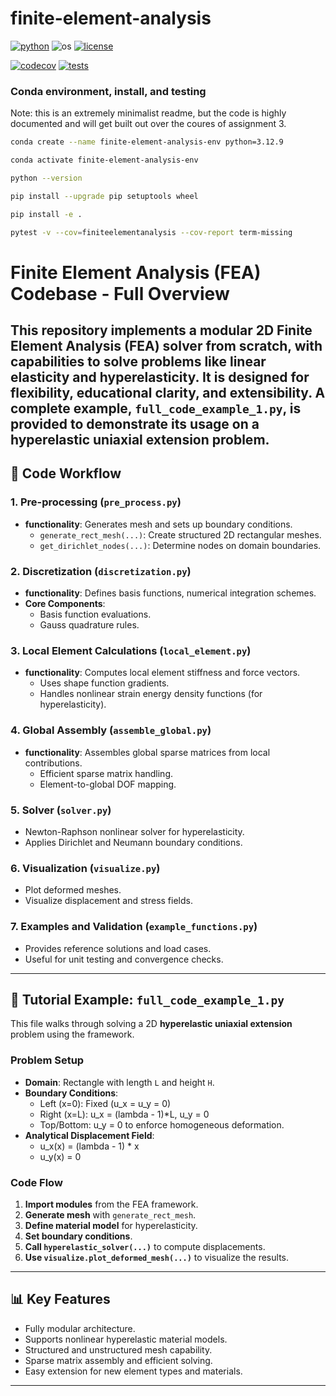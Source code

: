 # finite-element-analysis

[![python](https://img.shields.io/badge/python-3.12-blue.svg)](https://www.python.org/)
![os](https://img.shields.io/badge/os-ubuntu%20|%20macos%20|%20windows-blue.svg)
[![license](https://img.shields.io/badge/license-MIT-green.svg)](https://github.com/sandialabs/sibl#license)

[![codecov](https://codecov.io/gh/Lejeune-Lab-Graduate-Course-Materials/finite-element-analysis/graph/badge.svg?token=p5DMvJ6byO)](https://codecov.io/gh/Lejeune-Lab-Graduate-Course-Materials/finite-element-analysis)
[![tests](https://github.com/Lejeune-Lab-Graduate-Course-Materials/finite-element-analysis/actions/workflows/tests.yml/badge.svg)](https://github.com/Lejeune-Lab-Graduate-Course-Materials/finite-element-analysis/actions)


### Conda environment, install, and testing

Note: this is an extremely minimalist readme, but the code is highly documented and will get built out over the coures of assignment 3.

```bash
conda create --name finite-element-analysis-env python=3.12.9
```

```bash
conda activate finite-element-analysis-env
```

```bash
python --version
```

```bash
pip install --upgrade pip setuptools wheel
```

```bash
pip install -e .
```

```bash
pytest -v --cov=finiteelementanalysis --cov-report term-missing
```

# Finite Element Analysis (FEA) Codebase - Full Overview

This repository implements a modular 2D Finite Element Analysis (FEA) solver from scratch, with capabilities to solve problems like linear elasticity and hyperelasticity. It is designed for flexibility, educational clarity, and extensibility. A complete example, `full_code_example_1.py`, is provided to demonstrate its usage on a hyperelastic uniaxial extension problem.
---

## 🚀 Code Workflow

### 1. Pre-processing (`pre_process.py`)
- **functionality**: Generates mesh and sets up boundary conditions.
  - `generate_rect_mesh(...)`: Create structured 2D rectangular meshes.
  - `get_dirichlet_nodes(...)`: Determine nodes on domain boundaries.

### 2. Discretization (`discretization.py`)
- **functionality**: Defines basis functions, numerical integration schemes.
- **Core Components**:
  - Basis function evaluations.
  - Gauss quadrature rules.

### 3. Local Element Calculations (`local_element.py`)
- **functionality**: Computes local element stiffness and force vectors.
  - Uses shape function gradients.
  - Handles nonlinear strain energy density functions (for hyperelasticity).

### 4. Global Assembly (`assemble_global.py`)
- **functionality**: Assembles global sparse matrices from local contributions.
  - Efficient sparse matrix handling.
  - Element-to-global DOF mapping.

### 5. Solver (`solver.py`)
  - Newton-Raphson nonlinear solver for hyperelasticity.
  - Applies Dirichlet and Neumann boundary conditions.

### 6. Visualization (`visualize.py`)
  - Plot deformed meshes.
  - Visualize displacement and stress fields.

### 7. Examples and Validation (`example_functions.py`)
- Provides reference solutions and load cases.
- Useful for unit testing and convergence checks.

---

## 📖 Tutorial Example: `full_code_example_1.py`

This file walks through solving a 2D **hyperelastic uniaxial extension** problem using the framework.

### Problem Setup
- **Domain**: Rectangle with length `L` and height `H`.
- **Boundary Conditions**:
  - Left (x=0): Fixed (u_x = u_y = 0)
  - Right (x=L): u_x = (lambda - 1)*L, u_y = 0
  - Top/Bottom: u_y = 0 to enforce homogeneous deformation.
- **Analytical Displacement Field**:
  - u_x(x) = (lambda - 1) * x
  - u_y(x) = 0

### Code Flow
1. **Import modules** from the FEA framework.
2. **Generate mesh** with `generate_rect_mesh`.
3. **Define material model** for hyperelasticity.
4. **Set boundary conditions**.
5. **Call `hyperelastic_solver(...)`** to compute displacements.
6. **Use `visualize.plot_deformed_mesh(...)`** to visualize the results.

---

## 📊 Key Features
- Fully modular architecture.
- Supports nonlinear hyperelastic material models.
- Structured and unstructured mesh capability.
- Sparse matrix assembly and efficient solving.
- Easy extension for new element types and materials.

---




